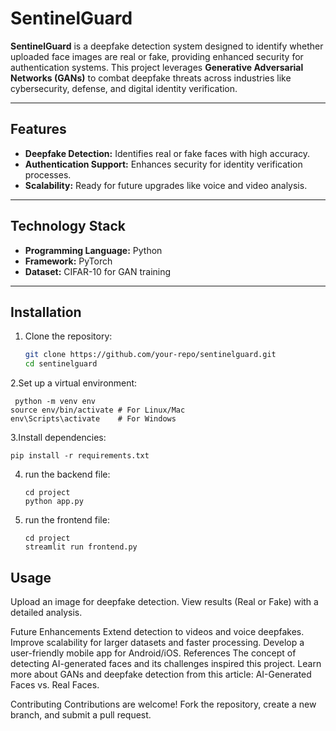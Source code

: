 # SentinelGuard  

**SentinelGuard** is a deepfake detection system designed to identify whether uploaded face images are real or fake, providing enhanced security for authentication systems. This project leverages **Generative Adversarial Networks (GANs)** to combat deepfake threats across industries like cybersecurity, defense, and digital identity verification.  

---

## **Features**  
- **Deepfake Detection:** Identifies real or fake faces with high accuracy.  
- **Authentication Support:** Enhances security for identity verification processes.   
- **Scalability:** Ready for future upgrades like voice and video analysis.  

---

## **Technology Stack**  
- **Programming Language:** Python  
- **Framework:** PyTorch  
- **Dataset:** CIFAR-10 for GAN training  
  

---

## **Installation**  

1. Clone the repository:  
   ```bash  
   git clone https://github.com/your-repo/sentinelguard.git  
   cd sentinelguard

2.Set up a virtual environment:
   
     python -m venv env  
    source env/bin/activate # For Linux/Mac  
    env\Scripts\activate    # For Windows


3.Install dependencies:

    pip install -r requirements.txt

4. run the backend file:
   ```
   cd project
   python app.py

6. run the frontend file:
   ```
   cd project
   streamlit run frontend.py

## Usage
Upload an image for deepfake detection.
View results (Real or Fake) with a detailed analysis.

Future Enhancements
Extend detection to videos and voice deepfakes.
Improve scalability for larger datasets and faster processing.
Develop a user-friendly mobile app for Android/iOS.
References
The concept of detecting AI-generated faces and its challenges inspired this project. Learn more about GANs and deepfake detection from this article: AI-Generated Faces vs. Real Faces.

Contributing
Contributions are welcome! Fork the repository, create a new branch, and submit a pull request.







   

